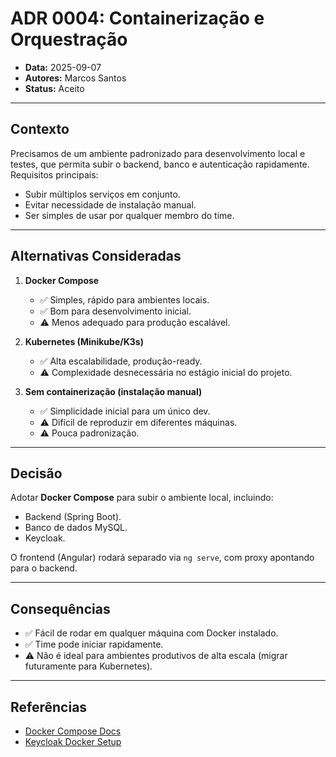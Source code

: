 # ADR 0004: Containerização e Orquestração

- **Data:** 2025-09-07  
- **Autores:** Marcos Santos  
- **Status:** Aceito  

---

## Contexto
Precisamos de um ambiente padronizado para desenvolvimento local e testes, que permita subir o backend, banco e autenticação rapidamente.  
Requisitos principais:  
- Subir múltiplos serviços em conjunto.  
- Evitar necessidade de instalação manual.  
- Ser simples de usar por qualquer membro do time.  

---

## Alternativas Consideradas
1. **Docker Compose**  
   - ✅ Simples, rápido para ambientes locais.  
   - ✅ Bom para desenvolvimento inicial.  
   - ⚠️ Menos adequado para produção escalável.  

2. **Kubernetes (Minikube/K3s)**  
   - ✅ Alta escalabilidade, produção-ready.  
   - ⚠️ Complexidade desnecessária no estágio inicial do projeto.  

3. **Sem containerização (instalação manual)**  
   - ✅ Simplicidade inicial para um único dev.  
   - ⚠️ Difícil de reproduzir em diferentes máquinas.  
   - ⚠️ Pouca padronização.  

---

## Decisão
Adotar **Docker Compose** para subir o ambiente local, incluindo:  
- Backend (Spring Boot).  
- Banco de dados MySQL.  
- Keycloak.  

O frontend (Angular) rodará separado via `ng serve`, com proxy apontando para o backend.  

---

## Consequências
- ✅ Fácil de rodar em qualquer máquina com Docker instalado.  
- ✅ Time pode iniciar rapidamente.  
- ⚠️ Não é ideal para ambientes produtivos de alta escala (migrar futuramente para Kubernetes).  

---

## Referências
- [Docker Compose Docs](https://docs.docker.com/compose/)  
- [Keycloak Docker Setup](https://www.keycloak.org/getting-started/getting-started-docker)  
